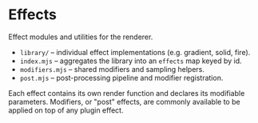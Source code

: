 # Effects

Effect modules and utilities for the renderer.

- `library/` – individual effect implementations (e.g. gradient, solid, fire).
- `index.mjs` – aggregates the library into an `effects` map keyed by id.
- `modifiers.mjs` – shared modifiers and sampling helpers.
- `post.mjs` – post-processing pipeline and modifier registration.

Each effect contains its own render function and declares its modifiable parameters. 
Modifiers, or "post" effects, are commonly available to be applied on top of any plugin effect.
